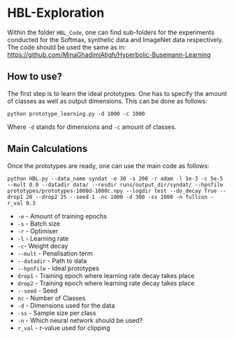 # HBL-Exploration

Within the folder `HBL_Code`, one can find sub-folders for the experiments conducted for the Softmax, synthetic data and ImageNet data respectively. 
The code should be used the same as in: https://github.com/MinaGhadimiAtigh/Hyperbolic-Busemann-Learning 

## How to use?

The first step is to learn the ideal prototypes. One has to specify the amount of classes as well as output dimensions. This can be done as follows:

```
python prototype_learning.py -d 1000 -c 1000
```

Where `-d` stands for dimensions and `-c` amount of classes.

## Main Calculations

Once the prototypes are ready, one can use the main code as follows:

```
python HBL.py --data_name syndat -e 30 -s 200 -r adam -l 1e-3 -c 5e-5 --mult 0.0 --datadir data/ --resdir runs/output_dir/syndat/ --hpnfile prototypes/prototypes-1000d-1000c.npy --logdir test --do_decay True --drop1 20 --drop2 25 --seed 1 -nc 1000 -d 300 -ss 1000 -n fullcon -r_val 0.3 
```
* `-e` - Amount of training epochs
* `-s` - Batch size
* `-r` - Optimiser
* `-l` - Learning rate
* `-c`- Weight decay
* `--mult` - Penalisation term
* `--datadir` - Path to data
* `--hpnfile` - Ideal prototypes
* `drop1` - Training epoch where learning rate decay takes place
* `drop2` - Training epoch where learning rate decay takes place
* `--seed` - Seed
* `nc` - Number of Classes
* `-d` - Dimensions used for the data
* `-ss` - Sample size per class
* `-n` - Which neural network should be used?
* `r_val` - r-value used for clipping
